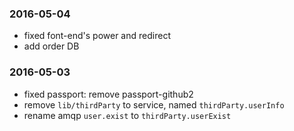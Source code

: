 ### 2016-05-04
- fixed font-end's power and redirect
- add order DB

### 2016-05-03
- fixed passport: remove passport-github2
- remove `lib/thirdParty` to service, named `thirdParty.userInfo`
- rename amqp `user.exist` to `thirdParty.userExist`
